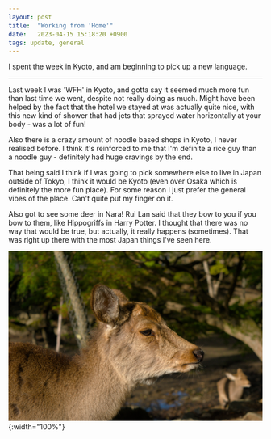 ```yaml
---
layout: post
title:  "Working from 'Home'"
date:   2023-04-15 15:18:20 +0900
tags: update, general
---
```


I spent the week in Kyoto, and am beginning to pick up a new language.

---

Last week I was 'WFH' in Kyoto, and gotta say it seemed much more fun than last time we went, despite not really doing as much.
Might have been helped by the fact that the hotel we stayed at was actually quite nice, with this new kind of shower that had jets that sprayed water horizontally at your body - was a lot of fun!

Also there is a crazy amount of noodle based shops in Kyoto, I never realised before.
I think it's reinforced to me that I'm definite a rice guy than a noodle guy - definitely had huge cravings by the end.

That being said I think if I was going to pick somewhere else to live in Japan outside of Tokyo, I think it would be Kyoto (even over Osaka which is definitely the more fun place).
For some reason I just prefer the general vibes of the place.
Can't quite put my finger on it.

Also got to see some deer in Nara!
Rui Lan said that they bow to you if you bow to them, like Hippogriffs in Harry Potter.
I thought that there was no way that would be true, but actually, it really happens (sometimes).
That was right up there with the most Japan things I've seen here.

![deer](/assets/img/deer.jpg){:width="100%"}